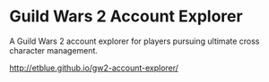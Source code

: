# Guild Wars 2 Account Explorer

A Guild Wars 2 account explorer for players pursuing ultimate cross character management. 

http://etblue.github.io/gw2-account-explorer/  